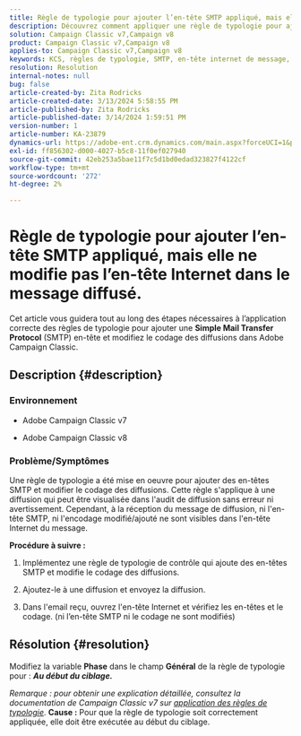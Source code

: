 ```yaml
---
title: Règle de typologie pour ajouter l’en-tête SMTP appliqué, mais elle ne modifie pas l’en-tête Internet dans le message diffusé.
description: Découvrez comment appliquer une règle de typologie pour ajouter un en-tête SMTP et modifier le codage des diffusions dans Adobe Campaign Classic.
solution: Campaign Classic v7,Campaign v8
product: Campaign Classic v7,Campaign v8
applies-to: Campaign Classic v7,Campaign v8
keywords: KCS, règles de typologie, SMTP, en-tête internet de message, ACC v7, ACC v8
resolution: Resolution
internal-notes: null
bug: false
article-created-by: Zita Rodricks
article-created-date: 3/13/2024 5:58:55 PM
article-published-by: Zita Rodricks
article-published-date: 3/14/2024 1:59:51 PM
version-number: 1
article-number: KA-23879
dynamics-url: https://adobe-ent.crm.dynamics.com/main.aspx?forceUCI=1&pagetype=entityrecord&etn=knowledgearticle&id=23ed1757-63e1-ee11-904c-0022480a227c
exl-id: ff856302-d000-4027-b5c8-11f0ef027940
source-git-commit: 42eb253a5bae11f7c5d1bd0edad323827f4122cf
workflow-type: tm+mt
source-wordcount: '272'
ht-degree: 2%

---
```


# Règle de typologie pour ajouter l’en-tête SMTP appliqué, mais elle ne modifie pas l’en-tête Internet dans le message diffusé.


Cet article vous guidera tout au long des étapes nécessaires à l’application correcte des règles de typologie pour ajouter une <b>Simple Mail Transfer Protocol</b> (SMTP) en-tête et modifiez le codage des diffusions dans Adobe Campaign Classic.

## Description {#description}


### <b>Environnement</b>

- Adobe Campaign Classic v7


- Adobe Campaign Classic v8




### <b>Problème/Symptômes</b>

Une règle de typologie a été mise en oeuvre pour ajouter des en-têtes SMTP et modifier le codage des diffusions. Cette règle s&#39;applique à une diffusion qui peut être visualisée dans l&#39;audit de diffusion sans erreur ni avertissement. Cependant, à la réception du message de diffusion, ni l&#39;en-tête SMTP, ni l&#39;encodage modifié/ajouté ne sont visibles dans l&#39;en-tête Internet du message.

<b>Procédure à suivre :</b>

1. Implémentez une règle de typologie de contrôle qui ajoute des en-têtes SMTP et modifie le codage des diffusions.


2. Ajoutez-le à une diffusion et envoyez la diffusion.


3. Dans l&#39;email reçu, ouvrez l&#39;en-tête Internet et vérifiez les en-têtes et le codage. (ni l’en-tête SMTP ni le codage ne sont modifiés)



## Résolution {#resolution}


Modifiez la variable <b>Phase</b> dans le champ <b>Général</b> de la règle de typologie pour : <b>*Au début du ciblage.</b>*

*Remarque : pour obtenir une explication détaillée, consultez la documentation de Campaign Classic v7 sur [application des règles de typologie](https://experienceleague.adobe.com/docs/campaign-classic/using/orchestrating-campaigns/campaign-optimization/control-rules.html)*.
<b>Cause :</b>
Pour que la règle de typologie soit correctement appliquée, elle doit être exécutée au début du ciblage.
